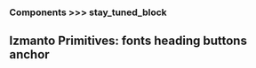### Components >>> stay_tuned_block

Izmanto Primitives:
fonts
heading
buttons
anchor
--------------

<html>

</html>
